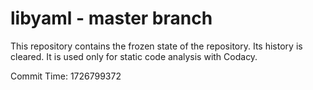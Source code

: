 # libyaml - master branch

This repository contains the frozen state of the repository.
Its history is cleared. It is used only for static code
analysis with Codacy.

Commit Time: 1726799372